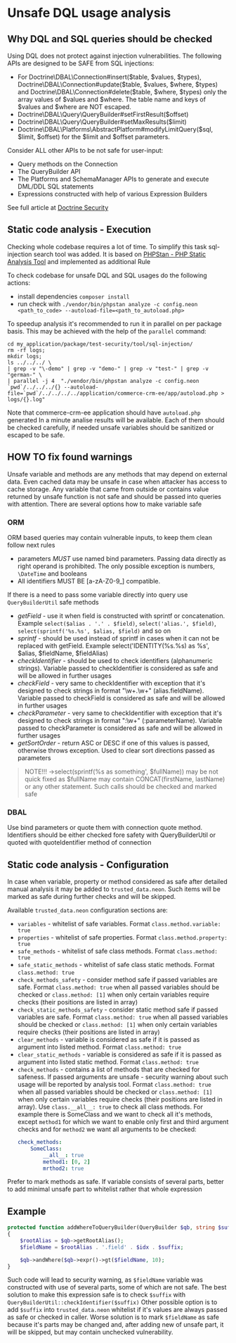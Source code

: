 # Unsafe DQL usage analysis

## Why DQL and SQL queries should be checked
Using DQL does not protect against injection vulnerabilities. The following APIs are designed to be SAFE from SQL injections:
 - For Doctrine\DBAL\Connection#insert($table, $values, $types), Doctrine\DBAL\Connection#update($table, $values, $where, $types) and Doctrine\DBAL\Connection#delete($table, $where, $types) only the array values of $values and $where. The table name and keys of $values and $where are NOT escaped.
 - Doctrine\DBAL\Query\QueryBuilder#setFirstResult($offset)
 - Doctrine\DBAL\Query\QueryBuilder#setMaxResults($limit)
 - Doctrine\DBAL\Platforms\AbstractPlatform#modifyLimitQuery($sql, $limit, $offset) for the $limit and $offset parameters.

Consider ALL other APIs to be not safe for user-input:

 - Query methods on the Connection
 - The QueryBuilder API
 - The Platforms and SchemaManager APIs to generate and execute DML/DDL SQL statements
 - Expressions constructed with help of various Expression Builders
 
 See full article at [Doctrine Security](http://docs.doctrine-project.org/projects/doctrine-dbal/en/latest/reference/security.html)

## Static code analysis - Execution
Checking whole codebase requires a lot of time. To simplify this task sql-injection search tool was added. 
It is based on [PHPStan - PHP Static Analysis Tool](https://github.com/phpstan/phpstan)
and implemented as additional Rule

To check codebase for unsafe DQL and SQL usages do the following actions:
 - install dependencies `composer install`
 - run check with `./vendor/bin/phpstan analyze -c config.neon <path_to_code> --autoload-file=<path_to_autoload.php>`
 
To speedup analysis it's recommended to run it in parallel on per package basis. This may be achieved with the help of the `parallel` command:
```
cd my_application/package/test-security/tool/sql-injection/
rm -rf logs;
mkdir logs;
ls ../../../ \
| grep -v "\-demo" | grep -v "demo-" | grep -v "test-" | grep -v "german-" \
| parallel -j 4  "./vendor/bin/phpstan analyze -c config.neon `pwd`/../../../{} --autoload-file=`pwd`/../../../../application/commerce-crm-ee/app/autoload.php > logs/{}.log"
```
Note that commerce-crm-ee application should have `autoload.php` generated
In a minute analise results will be available. Each of them should be checked carefully, if needed unsafe variables should be sanitized or escaped to be safe.

## HOW TO fix found warnings
Unsafe variable and methods are any methods that may depend on external data. Even cached data may be unsafe in case when attacker has access to cache storage.
Any variable that came from outside or contains value returned by unsafe function is not safe and should be passed into queries with attention.
There are several options how to make variable safe

### ORM
ORM based queries may contain vulnerable inputs, to keep them clean follow next rules 
 - parameters *MUST* use named bind parameters. Passing data directly as right operand is prohibited. 
 The only possible exception is numbers, `\DateTime` and booleans
 - All identifiers MUST BE [a-zA-Z0-9_] compatible.

If there is a need to pass some variable directly into query use `QueryBuilderUtil` safe methods
 - *getField* - use it when field is constructed with sprintf or concatenation. Example `select($alias . '.' . $field)`, `select('alias.', $field)`, `select(sprintf('%s.%s', $alias, $field)` and so on
 - *sprintf* - should be used instead of sprintf in cases when it can not be replaced with getField. Example select('IDENTITY(%s.%s) as %s', $alias, $fieldName, $fieldAlias)
 - *checkIdentifier* - should be used to check identifiers (alphanumeric strings). Variable passed to checkIdentifier is considered as safe and will be allowed in further usages
 - *checkField* - very same to checkIdentifier with exception that it's designed to check strings in format "\w+.\w+" (alias.fieldName). Variable passed to checkField is considered as safe and will be allowed in further usages
 - *checkParameter* - very same to checkIdentifier with exception that it's designed to check strings in format ":\w+" (:parameterName). Variable passed to checkParameter is considered as safe and will be allowed in further usages
 - *getSortOrder* - return ASC or DESC if one of this values is passed, otherwise throws exception. Used to clear sort directions passed as parameters
    
 > NOTE!!! ->select(sprintf(%s as something', $fullName)) may be not quick fixed as $fullName may contain CONCAT(firstName, lastName) or any other statement. Such calls should be checked and marked safe
    
### DBAL
Use bind parameters or quote them with connection quote method. Identifiers should be either checked fore safety with QueryBuilderUtil 
or quoted with quoteIdentifier method of connection

## Static code analysis - Configuration
In case when variable, property or method considered as safe after detailed manual analysis it may be added to `trusted_data.neon`.
Such items will be marked as safe during further checks and will be skipped.

Available `trusted_data.neon` configuration sections are:
 - `variables` - whitelist of safe variables. Format `class.method.variable: true`
 - `properties` - whitelist of safe properties. Format `class.method.property: true`
 - `safe_methods` - whitelist of safe class methods. Format `class.method: true`
 - `safe_static_methods` - whitelist of safe class static methods. Format `class.method: true`
 - `check_methods_safety` - consider method safe if passed variables are safe. Format `class.method: true` when all passed variables should be checked
  or `class.method: [1]` when only certain variables require checks (their positions are listed in array)
 - `check_static_methods_safety` - consider static method safe if passed variables are safe. Format `class.method: true` when all passed variables should be checked
  or `class.method: [1]` when only certain variables require checks (their positions are listed in array)
 - `clear_methods` - variable is considered as safe if it is passed as argument into listed method. Format `class.method: true`
 - `clear_static_methods` - variable is considered as safe if it is passed as argument into listed static method. Format `class.method: true`
 - `check_methods` - contains a list of methods that are checked for safeness. If passed arguments are unsafe - security warning about such usage will be reported by analysis tool.
   Format `class.method: true` when all passed variables should be checked or `class.method: [1]` when only certain variables require checks (their positions are listed in array).
   Use `class.__all__: true` to check all class methods.
   For example there is SomeClass and we want to check all it's methods, except `method1` for which we want to enable 
   only first and third argument checks and for `method2` we want all arguments to be checked:
    ```yml
    check_methods:
        SomeClass:
            __all__: true
            method1: [0, 2]
            mrthod2: true
    ```

Prefer to mark methods as safe. If variable consists of several parts, better to add minimal unsafe part to whitelist rather that whole expression

## Example
```php
protected function addWhereToQueryBuilder(QueryBuilder $qb, string $suffix, int $index)
{
    $rootAlias = $qb->getRootAlias();
    $fieldName = $rootAlias . '.field' . $idx . $suffix;

    $qb->andWhere($qb->expr()->gt($fieldName, 10);
}
```

Such code will lead to security warning, as `$fieldName` variable was constructed with use of several parts, some of which are not safe.
The best solution to make this expression safe is to check `$suffix` with `QueryBuilderUtil::checkIdentifier($suffix)`
Other possible option is to add `$suffix` into `trusted_data.neon` whitelist if it's values are always passed as safe or checked in caller.
Worse solution is to mark `$fieldName` as safe because it's parts may be changed and, after adding new of unsafe part, it will be skipped, but may contain unchecked vulnerability.
